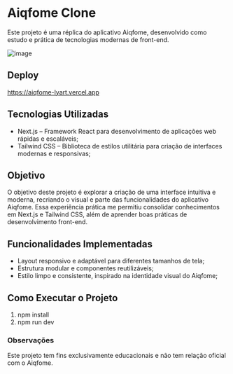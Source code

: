 # Aiqfome Clone
Este projeto é uma réplica do aplicativo Aiqfome, desenvolvido como estudo e prática de tecnologias modernas de front-end.

![image](https://github.com/user-attachments/assets/f7aa5ff7-996a-439e-820b-443bea5c3254)

## Deploy
https://aiqfome-lyart.vercel.app

## Tecnologias Utilizadas
- Next.js – Framework React para desenvolvimento de aplicações web rápidas e escaláveis;
- Tailwind CSS – Biblioteca de estilos utilitária para criação de interfaces modernas e responsivas;

## Objetivo
O objetivo deste projeto é explorar a criação de uma interface intuitiva e moderna, recriando o visual e parte das funcionalidades do aplicativo Aiqfome. Essa experiência prática me permitiu consolidar conhecimentos em Next.js e Tailwind CSS, além de aprender boas práticas de desenvolvimento front-end.

## Funcionalidades Implementadas
- Layout responsivo e adaptável para diferentes tamanhos de tela;
- Estrutura modular e componentes reutilizáveis;
- Estilo limpo e consistente, inspirado na identidade visual do Aiqfome;

## Como Executar o Projeto
1. npm install
2. npm run dev

### Observações
Este projeto tem fins exclusivamente educacionais e não tem relação oficial com o Aiqfome.
